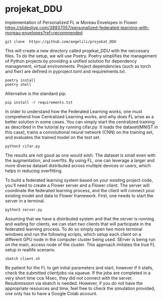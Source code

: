# projekat_DDU
Implementation of Personalized FL w Moreau Envelopes in Flower
https://slideslive.com/38937057/personalized-federated-learning-with-moreau-envelopes?ref=recommended
```
git clone  https://github.com/angelili/projekat_DDU   
```
This will create a new directory called projekat_DDU with the neccesary files.
 To do the setup, we will use Poetry. Poetry simplifies the management of Python projects by providing a unified solution for dependency management, virtual environments. 
Project dependencies (such as torch and flwr) are defined in pyproject.toml and requirements.txt.
```
poetry install
poetry shell
```
Alternative is the standard pip.
```
pip install -r requirements.txt
```
In order to understand how the Federated Learning works, one must comprehend how Centralized Learning works,
and why does FL arise as a better solution in some cases. 
You can simply start the centralized training as described in the tutorial by running cifar.py:
It loads the dataset(MNIST in this case), trains a convolutional neural network (CNN) on the training set, and evaluates the trained model on the test set.
```
python3 cifar.py
```
The results are not good as one would wish. The dataset is small even with the augmentation, and overfits. By using FL, one can leverage a larger and more diverse dataset distributed across multiple devices or users, which helps in reducing overfitting.

To build a federated learning system based on your existing project code, you'll need to create a Flower server and a Flower client. The server will coordinate the federated learning process, and the client will connect your existing model and data to Flower framework.
First, one needs to start the server in a terminal.
```
python3 server.py
```
Assuming that we have a distributed system and that the server is running and waiting for clients, we can start two clients that will participate in the federated learning process. To do so simply open two more terminal windows and run the following scripts, which setup each client on a different GPU node in the computer cluster being used. SErver is being run on the main, access node of the cluster. This approach imitates the true FL setup in reallife scenario.
 ```
 sbatch client.sh
```
Be patient for the FL to get initial parameters and start, however if it stalls, check the submitted clientjobs via squeue.
If the jobs are completed in a very short time cca 14sec, they did not connect with the server. Resubimission via sbatch is needed.
However, if you do not have the appropriate resources and time, feel free to check the simulation provided, one only has to have a Google Colab account.
